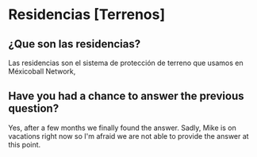 # Residencias \[Terrenos\]

## ¿Que son las residencias?

Las residencias son el sistema de protección de terreno que usamos en Méxicoball Network, 

## Have you had a chance to answer the previous question?

Yes, after a few months we finally found the answer. Sadly, Mike is on vacations right now so I'm afraid we are not able to provide the answer at this point.



